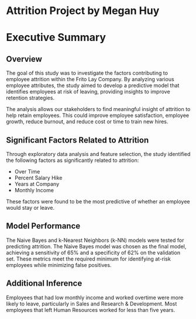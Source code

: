 # Attrition Project by Megan Huy
# Executive Summary

## Overview
The goal of this study was to investigate the factors contributing to employee attrition within the Frito Lay Company. By analyzing various employee attributes, the study aimed to develop a predictive model that identifies employees at risk of leaving, providing insights to improve retention strategies.

The analysis allows our stakeholders to find meaningful insight of attrition to help retain employees. This could improve employee satisfaction, employee growth, reduce burnout, and reduce cost or time to train new hires.

## Significant Factors Related to Attrition
Through exploratory data analysis and feature selection, the study identified the following factors as significantly related to attrition:
- Over Time
- Percent Salary Hike
- Years at Company
- Monthly Income

These factors were found to be the most predictive of whether an employee would stay or leave.

## Model Performance
The Naive Bayes and k-Nearest Neighbors (k-NN) models were tested for predicting attrition. The Naive Bayes model was chosen as the final model, achieving a sensitivity of 65% and a specificity of 62% on the validation set. These metrics meet the required minimum for identifying at-risk employees while minimizing false positives.

## Additional Inference
Employees that had low monthly income and worked overtime were more likely to leave, particularly in Sales and Research & Development. Most employees that left Human Resources worked for less than five years.
